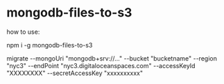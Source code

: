 # mongodb-files-to-s3

how to use:

npm i -g mongodb-files-to-s3

migrate --mongoUri "mongodb+srv://..." --bucket "bucketname" --region "nyc3" --endPoint "nyc3.digitaloceanspaces.com" --accessKeyId "XXXXXXXX" --secretAccessKey "xxxxxxxxxx"

